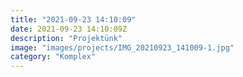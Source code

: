 ```yaml
---
title: "2021-09-23 14:10:09"
date: 2021-09-23 14:10:09Z
description: "Projektünk"
image: "images/projects/IMG_20210923_141009-1.jpg"
category: "Komplex"
---
```

